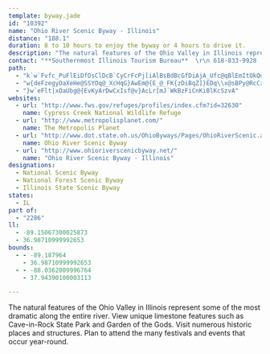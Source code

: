 ```yaml
---
template: byway.jade
id: "10392"
name: "Ohio River Scenic Byway - Illinois"
distance: "188.1"
duration: 8 to 10 hours to enjoy the byway or 4 hours to drive it.
description: "The natural features of the Ohio Valley in Illinois represent some of the most dramatic along the entire river. View unique limestone features such as Cave-in-Rock State Park and Garden of the Gods. Visit numerous historic places and structures. Plan to attend the many festivals and events that occur year-round."
contact: "**Southernmost Illinois Tourism Bureau**  \r\n 618-833-9928  \r\n 800-248-4373  \r\n [Send E-mail](mailto:sheryld@ajinternet.net )  \r\n\r\n"
path: 
  - "k`w`Fvfc_PuFlEiDfDsClDcB`CyCrFcPj[iAlBsBdBcGfDiAjA_Ufc@qBlEmItOkQd^U^?HAFCHCJO\\MTKLGFGFC@GDQFWBe@@cCbAYDgJ~D{J|Ek_@`QgIfE{PxHmA`@iCb@yBJaYbCOHsGBiG@oGAoCAqGAsG?mB@gAFqDX_Ch@eBj@{Bz@_D|AUPOc@c@{@o@}@e@k@m@c@[UEMg@Ks@M{AKwAG{_@QyvAM{cBeB_Q_@sBQmD{@{Aq@yAy@qEkDkWqS{@y@o@mCCmBLeBjAaCxMaVn@cBh@qCN_D?iOEa]?S?]?M?KAWMSWQk@a@[WqD{Cou@yn@aU}QuA_AmAk@qA[wASqBI{TDy~CYmEa@aEeAwD_BiDyB_DyCmCmDyBaEw@gBcMq]qi@a|AwQgg@_EqIyDsGwEkGkDyDsGaG{GyEi}ByvA_UaNiRuLm~@wj@oPqK_IeG_IoH{FkGkq@_{@mFgFe\\cX_RaPgE{D}FsGaFcGcDmEafAi|AwH{JqFeG}GoGiN_LufA}u@}BgB}D_E{JcMy@}@eBgA~AaMVs@hHaITQvC{@`FmAbIFlHFrAIh@QlAg@jAeA~@qBZ_ARmBFsB_Am`APsDh@wClAmDrAsBzDsEfBsD~@gDRgBN{B?wE_@{Cc@mBeAsC}AgCeIgLmA}BgAaD}Fg]oAyK@sElAoNxAoMh@qBbCwGjAoCxAmB`D{A~A]fG[nA]bB_A`A{@p@aA|@wBx@yDJcCEcBWuDyEop@oAaO_AwO_Cu[G{FHmAb@sC~@kEjBgExIgLvAsCj@{BTwAJgAB{DKeBSsA_AeDy@gBmCsEoAoCyAyD}Ii^c@eDIuEX_E~@wFr@mEJkBKeBi@aCs@qAcAaAoAm@sC_AiBwAg@s@q@yBOeBCcAnM{}Bd@sF|@oH~B_L|AuFhCgHxPq^~@sDb@mDhAitCJyDl@wDhE{NhBaEbA{@|B_AdiAXPqXC{MNoWBcRnHKbe@PtGP~AT~ANTBX?Z?RCpAQf@Kd@E\\Cd@?~PCLaREoGXmg@NkCd@yCn@{Bh@qAnAsBpDuEr@qAdAyCh@sClD{a@~AcTx@_MD{BBiVIi[MgGeAiREuAU{p@NmHCmNOaFlFsI|NwX|Uac@~EmHzOcSdaAglAfS}R`_@sd@~AwBxAaCxAmDbDoJ|B}DlBgBhS{N~CgDdLwR|@kAlGcH~AyBtJsTtNwZ~BsFZVv@n@x@l@d@`@nDxCrDvCbCrBb@^NJlDpCtCoGlKgU|BkF`CmFvDyIzBuRn@mHn@{GLkAHeADeAAWA[Gs@Ge@Ga@Uy@o@oAY_@a@_@US}@i@g@Qu@Mw@Ei@?{@A{OF}GGyCYmBy@_BeAsFuG}BmCg@q@qA}AqAgBYOmCoDmBkCWi@e@q@cDkEiGwH]c@sD{Em@gAk@iASq@a@}BEUGq@Cs@Cs@@o@DaDF_ID_GPkIRmYQ{@DsE?iAXaRAgCB_ARuQ@kKFiD@uA@CB}C@mBBsCBaCLmKHMr@sqAhB{_CXaIf@mE^sBdBmG~A{DvCaF~BqCrBmBhD_C`CeAdF{AvC_@lCM|nBKpGw@~Cy@|CsAjF_DnD{vDHmBZgCfAgFbP{t@\\aBLm@Jo@Jo@Hu@PeBFcABc@@_@B}@?o@C}KAgJCgGAeGCaIBy@Be@HaALq@Lo@T_ArFwOlAkDnFmOTm@BIl@eBNu@Lu@Fo@JcB@wAAw@?kLI_DCcAWu`Bb@qx@Ra}BYwhBYgbA?kgCt@sxBAcE]yBy@fBq@`CkHn^kAhDwAlCyApBob@ze@wB|AsCdAuATqBDwdAEieASy_A[qAIyOyBsBJyB\\wDf@sBFyv@YqBh@uAr@{@t@oVpW{A|@}F`CyAdAy@jAc@dA[rAmEd`@U~@s@rA}@fAo@d@oAl@s@LuAHe{@HoBXkAj@gA~@iAlBe@~ASfBE|BTdq@[xC}@~CgG|Ny@pAmBrBeAv@iBz@mX`LcD`AwDVkNMg\\Xsb@Q}MFwQa@sBF_JdAkCPsBEqMy@mDXaG|AsANcVXcBV_Ad@cA~@o@`Ao@jBsAnI_@v@y@h@cADoAk@{JeSu@y@e@Sw@Du@ZeA~@qBlB}@jAi@jAmLx[qArEq@fDmDnV_@dB[lAw@fBmE`Je@fCIjBHtIC`EoA`PMrDBxAb@hHD~CYjCW`AqCfGY~@UdBKzBCfRiLFqAMmAm@_@_@eDqGg@o@q@c@aA[y@I{KAgBK_B[yAk@cB_Aw[gSs@[y@KeAByAl@sO`OkCtAwCr@wWjBcBXyAf@kAp@eA~@uCdDs@f@iAl@oA^wAPsFL_Bl@cAdAa@x@Y~@SdBCtIKfBi@dCy@lBoBfCgKfKwDdD_ClAeEx@_C@_Pm@qGGm}@DmDKmAe@a@_@s@_Ae@{ASmCNgOSgB[_Au@eAaD_DsAaBo@wAyBiGs@sA_AaAqFwEeAuAsFgKwSe[mBqDuAuD_AgEi@qEMgBEyEBy\\GsBo@sCoAyBaH_Fig@_]gImDmCe@a^{AgHFgWj@sAC}Bm@cEsDmBmA{Bm@gHi@aCc@kAq@cA}@gHoIcAyAoBoEwDaKyAwBgAy@mLmFyBm@mWs@oRm@w@WyA{Ai@WgH_Asa@{HmAKkBD}FxAgCj@qBt@eAp@k@l@[n@c@lA_BnIs@jBoA`ByBrAcAXiBJoAK{Aa@iHaFoB}@aD_Aml@oFgFYw}Bs@cy@c@uCg@aVaJyDgB_CeBuBeByi@mg@_SkR{n@kl@cDaDsAeBsBuEwIcYcA_EyT__BgBsK{@{BmAyB_RkVsCeEeM}SuAqCcA{Cy@aDy@cGuBqR]uFs@om@HmGh@kLKcFqFsgAKeE?yAPoDvCsQT{HDmc@OqnAZqH|AyOVgF@{^b@s{@^{DhAeEhSgj@pKm\\vEuOvBkFj@{@hBsBrCeBpWaJ~BmAlAmAdAmBl@yAh@wCJsDHip@IaJuAm\\}B_e@iA}ZcAuQu@uPIm@Ym@_@e@c@Wm@KaOdAs@GaA]eJ}F{b@gUePgJwMiIw[iTeCeBkC{BeBwB}BgDgGcKfAm@ZEhNEt@K`Ag@p@_AL]Jo@PeEvAaFn@eD?si@JmDRyAbAcEHwACyA{BqZ]aKIuKFwAVaBVm@nCeEdAeCLu@?yAi@iKmAiOEwFOm@qCeGe@aBKoD^qBhA{CvAqCbD{H~AmFtAuI~@yHr@aEHkAOmDiBiMwCyIeA{DSk@oBaLkCuH{CgFi@qBS{Go@cJLqDh@aJVaAh@q@bDmC`DmDnA{BTy@Ds@QwIIyAW}@m@i@cEm@u@[WUa@u@OkBN{GGmBByBd@yBlB{Gt@eDNsAH}PCmi@D}QAyTcAwLY_A_A{AIeAXeBrBuEnB}FLy@DmAOuI]yF_AuI_AyAs@q@{A}BuBeCWy@s@oV?aDMeAcBeHQoAI_EFsIa@sBo@gBC_CJoDF_CF_M_MAqCEiCUyC@iAPyRtFo_@`ImADkNWo}@pEaA?uAFm@KmEsAoCyBsBaCwBsAiAk@uA_@aAM{AEsSS_KWaBMaOsBeHsA}DgAyDwAoa@iQaEkAgHs@cEB_^`BiUlAqE^}HpBa`@tP}DlA_BXaBTuBJma@AcEl@oC~@}CtBwI|Ics@lu@_DvCeDfCkD~BgHlDy]|M}GrBcE|@kg@fJ{Cr@wRdDyDz@iCfBqBjC{P`e@_C~DiCjC{ClBuBz@um@rQmE~AsEhCqJjIwF|F}DfFkaBr}B}IvMuMjTwe@l{@?@fHfG`FdG|AtAnBlAhBv@lPtEtAbAlAfBx@nClKxk@HrCOvAk@`DNrCj@dCnEpLhAjBhK`Jx@x@x@pAfH|QvIjUz@dBfA`AhNpFdAXtAFvAAvEeAnCQhALzGdBxB|@hAz@r@|@hArBn@bC~DtSl@xAhAjBzArAlAl@bB^bEf@|Ah@xAx@pF|ExA|@~A`@fHr@|An@pA`AfAxAr@fBd@pBhAbKfBzLtBtItCjIpBhEzNjWfCrD|UbZdCxDxBfElBrE|A~EjAbF|@lF^bDb@tFJxDLjb@Sf^OdEy@hHgEhUeC|QwEzZi@`F}D`vCEnGJhQac@UaC@aNr@cCOeGwAyASm]gDs@Le@Xc@r@yBvEo@h@w@XiFRy@Gi@Sc@a@k@_B?qBj@_Bb@a@|CeBh@eAPy@By@KeA_@{@y@s@w@Q}HDiB~@qAdBqJvX{@nAo@j@{FxD_CpAiC`Ae[fKqPxEqCf@iADgLEuALw@VwA`AiFnHcBtAsA`@uBF_rBaByoBm@{Ns@wSXySCyEYoKAyEXmC@czA_@}AJ{Ab@iAx@}CnCeMfGsEr@gR~B_CKsAa@iAw@a@e@mAoBgGgMuBgFkCuEcGqEm@o@o@qBKgAEkIIs_AiAmH_BuHS_Ch@o[i@{JcGwYgAiCo@k@i@WwAYub@ByEWgz@DeBL}Cv@sBjAgBxA_d@bf@iBjAeCZw@?y@MaAa@cP{IpMcb@qJuFYf@KB_@?c@Q]a@Ai@Da@e`@mScB[sISaBCMoj@JiUnB{p@rCwjCNcKd@gOv@wMhBqThCaT`Kk`An@oFl@kDbAoD~@kCxSq_@dDaHbC{HdBsId@_EdAqOrAgUb@wOn@qc@b@iGz@uGhBmIpCwHpAoC`X_c@lF_KxCkHfA}CrAuE~AsG|AsIpNsaAh`@{oC"
  - "w{deFzegyOaXeHe@SSYOq@_XcHqG}AwEm@{E_@_FK{zDiBqZ]}EDq\\x@sBPy@RcCzAql@ht@gAbAe@ToBh@iAHgj@i@qk@Wgm@k@si@aBqc@AcBc@kAu@i@q@cAwB[uAIgAUg{@?yc@SgEc@mCk@uBy@qBmAqBeBgBwAeAcDmAgD[_GI_Pg@{[M_BLiA^mAv@cAzAq@xBaAzGe@dB_@x@i@r@iA|@sA`@uALwr@g@grA_@ch@Deb@`@{QSqj@{Acb@o@ooAUmBg@aBwA_AeBo@sCGmBLusAOyASs@k@_B]k@iAaAs@a@oBc@iSKmz@y@Iwx@QuHc@aJ_AaMyBmOmBiK}BgJ}CcKgDyIqAuCwY}u@cn@}}A}[cz@cHaReSmg@oDoJiI}UmDmLaFoQwFcVwDiRyD}TsCiTeAuJiAmKsAcPmBo]s@qSUuMo@ir@"
  - "}w`eFlt|xOaUbg@{EvKyArDwCxIsf@v}AcLr[mJ`WkBzFiCnKiBlKcSzvA"
websites: 
  - url: "http://www.fws.gov/refuges/profiles/index.cfm?id=32630"
    name: Cypress Creek National Wildlife Refuge
  - url: "http://www.metropolisplanet.com/"
    name: The Metropolis Planet
  - url: "http://www.dot.state.oh.us/OhioByways/Pages/OhioRiverScenic.aspx"
    name: Ohio River Scenic Byway
  - url: "http://www.ohioriverscenicbyway.net/"
    name: "Ohio River Scenic Byway - Illinois"
designations: 
  - National Scenic Byway
  - National Forest Scenic Byway
  - Illinois State Scenic Byway
states: 
  - IL
part of: 
  - "2286"
ll: 
  - -89.15067300025873
  - 36.98710999992653
bounds: 
  - - -89.187964
    - 36.98710999992653
  - - -88.0362009996764
    - 37.94390100003113

---
```


The natural features of the Ohio Valley in Illinois represent some of the most dramatic along the entire river. View unique limestone features such as Cave-in-Rock State Park and Garden of the Gods. Visit numerous historic places and structures. Plan to attend the many festivals and events that occur year-round.